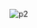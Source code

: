 ![p2](https://cloud.githubusercontent.com/assets/16949849/14390868/e00e800c-fdd6-11e5-8142-985ee02a3152.PNG)
